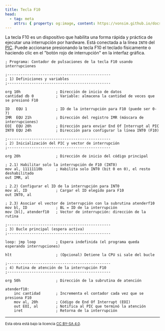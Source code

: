 ```yaml
---
title: Tecla F10
head:
  - tag: meta
    attrs: { property: og:image, content: https://vonsim.github.io/docs/og/io/devices/f10.png }
---
```


La tecla F10 es un dispositivo que habilita una forma rápida y práctica de ejecutar una interrupción por hardware. Está conectada a la línea `INT0` del [PIC](/VonSim8/docs/io/modules/pic/). Puede accionarse presionando la tecla F10 el teclado físicamente o haciendo clic en el "botón rojo de interrupción" en la interfaz gráfica.

```vonsim
; Programa: Contador de pulsaciones de la tecla F10 usando interrupciones

;-----------------------------------------------
; 1) Definiciones y variables
;-----------------------------------------------

org 10h                ; Dirección de inicio de datos
cantidad db 0          ; Variable: almacena la cantidad de veces que se presionó F10

ID   EQU 1             ; ID de la interrupción para F10 (puede ser 0-7)
IMR  EQU 21h           ; Dirección del registro IMR (máscara de interrupciones)
EOI  EQU 20h           ; Dirección para enviar End Of Interrupt al PIC
INT0 EQU 24h           ; Dirección para configurar la línea INT0 (F10)

;-----------------------------------------------
; 2) Inicialización del PIC y vector de interrupción
;-----------------------------------------------

org 20h                ; Dirección de inicio del código principal

; 2.1) Habilitar solo la interrupción de F10 (INT0)
mov al, 11111110b      ; Habilita solo INT0 (bit 0 en 0), el resto deshabilitado
out IMR, al

; 2.2) Configurar el ID de la interrupción para INT0
mov al, ID             ; Cargar el ID elegido para F10
out INT0, al

; 2.3) Asociar el vector de interrupción con la subrutina atenderf10
mov bl, ID             ; BL = ID de la interrupción
mov [bl], atenderf10   ; Vector de interrupción: dirección de la rutina

;-----------------------------------------------
; 3) Bucle principal (espera activa)
;-----------------------------------------------

loop: jmp loop         ; Espera indefinida (el programa queda esperando interrupciones)

hlt                    ; (Opcional) Detiene la CPU si sale del bucle

;-----------------------------------------------
; 4) Rutina de atención de la interrupción F10
;-----------------------------------------------

org 50h                ; Dirección de la subrutina de atención

atenderf10:
    inc cantidad       ; Incrementa el contador cada vez que se presiona F10
    mov al, 20h        ; Código de End Of Interrupt (EOI)
    out EOI, al        ; Notifica al PIC que terminó la atención
    iret               ; Retorna de la interrupción
```
---

<small>Esta obra está bajo la licencia <a target="_blank" rel="license noopener noreferrer" href="http://creativecommons.org/licenses/by-sa/4.0/">CC BY-SA 4.0</a>.</small>
